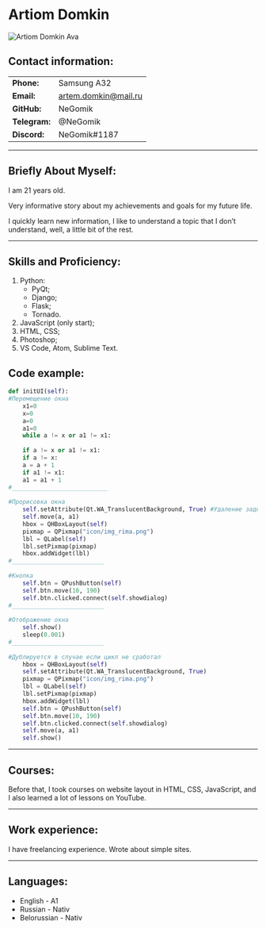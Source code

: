# **Artiom Domkin**

![Artiom Domkin Ava](https://i.imgur.com/93SHhZx.jpg)



## **Contact information:**

|    |    |
|----|----|
|**Phone:**|Samsung A32|
|**Email:**|artem.domkin@mail.ru|
|**GitHub:**|NeGomik|
|**Telegram:**|@NeGomik|
|**Discord:**|NeGomik#1187|

---

## **Briefly About Myself:**

I am 21 years old.

Very informative story about my achievements and goals for my future life.


I quickly learn new information, I like to understand a topic that I don’t understand, well, a little bit of the rest.

---

## **Skills and Proficiency:**

1. Python:
   + PyQt;
   + Django;
   + Flask;
   + Tornado.
2. JavaScript (only start);
3. HTML, CSS;
4. Photoshop;
5. VS Code, Atom, Sublime Text.

## **Code example:**

``` python
def initUI(self): 
#Перемещение окна 
    x1=0
    x=0
    a=0
    a1=0
    while a != x or a1 != x1:
 
    if a != x or a1 != x1:
    if a != x:
    a = a + 1
    if a1 != x1:
    a1 = a1 + 1
#___________________________
 
#Прорисовка окна
    self.setAttribute(Qt.WA_TranslucentBackground, True) #Удаление заднего фона
    self.move(a, a1)
    hbox = QHBoxLayout(self)
    pixmap = QPixmap("icon/img_rima.png")
    lbl = QLabel(self)
    lbl.setPixmap(pixmap)
    hbox.addWidget(lbl)
#__________________________
 
#Кнопка
    self.btn = QPushButton(self)
    self.btn.move(10, 190)
    self.btn.clicked.connect(self.showdialog)
#__________________________
 
#Отображение окна
    self.show()
    sleep(0.001)
#__________________________
 
#Дублируется в случае если цикл не сработал
    hbox = QHBoxLayout(self)
    self.setAttribute(Qt.WA_TranslucentBackground, True)
    pixmap = QPixmap("icon/img_rima.png")
    lbl = QLabel(self)
    lbl.setPixmap(pixmap)
    hbox.addWidget(lbl)
    self.btn = QPushButton(self)
    self.btn.move(10, 190)
    self.btn.clicked.connect(self.showdialog)
    self.move(a, a1)
    self.show() 
```

---
## **Courses:**

Before that, I took courses on website layout in HTML, CSS, JavaScript, and I also learned a lot of lessons on YouTube. 

---
## **Work experience:**

I have freelancing experience. Wrote about simple sites.

---

## **Languages:**

+ English - A1
+ Russian - Nativ
+ Belorussian - Nativ
